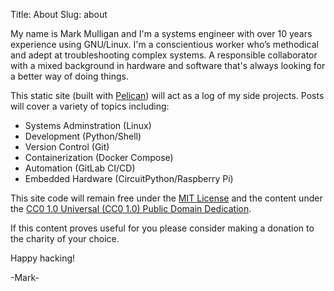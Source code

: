 Title: About
Slug: about

My name is Mark Mulligan and I'm a systems engineer with over 10 years experience using GNU/Linux.  I'm a conscientious worker who’s methodical and adept at troubleshooting complex systems.  A responsible collaborator with a mixed background in hardware and software that's always looking for a better way of doing things.

This static site (built with [Pelican](https://getpelican.com)) will act as a log of my side projects.  Posts will cover a variety of topics including:

  * Systems Adminstration (Linux)
  * Development (Python/Shell)
  * Version Control (Git)
  * Containerization (Docker Compose)
  * Automation (GitLab CI/CD)
  * Embedded Hardware (CircuitPython/Raspberry Pi)

This site code will remain free under the [MIT License](https://en.wikipedia.org/wiki/MIT_License) and the content under the [CC0 1.0 Universal (CC0 1.0) Public Domain Dedication](https://creativecommons.org/publicdomain/zero/1.0).

If this content proves useful for you please consider making a donation to the charity of your choice.

Happy hacking!

-Mark-
